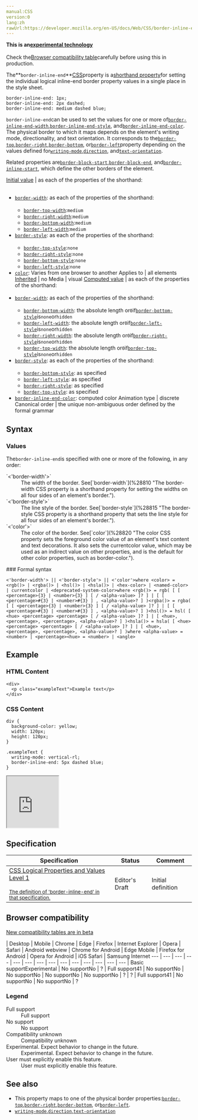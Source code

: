 ```yaml
---
manual:CSS
version:0
lang:zh
rawUrl:https://developer.mozilla.org/en-US/docs/Web/CSS/border-inline-end
---
```






**This is an[experimental technology](%3404 "")**<br></br>Check the[Browser compatibility table](%33978 "")carefully before using this in production.




The**`border-inline-end`**[CSS](%427 "CSS")property is a[shorthand property](%28797 "")for setting the individual logical inline-end border property values in a single place in the style sheet.


```
border-inline-end: 1px;
border-inline-end: 2px dashed;
border-inline-end: medium dashed blue;
```


`border-inline-end`can be used to set the values for one or more of[`border-inline-end-width`](%28854 "The border-inline-end-width CSS property defines the width of the logical inline-end border of an element, which maps to a physical border width depending on the element's writing mode, directionality, and text orientation. It corresponds to the border-top-width, border-right-width, border-bottom-width, or border-left-width property depending on the values defined for writing-mode, direction, and text-orientation."),[`border-inline-end-style`](%28844 "The border-inline-end-style CSS property defines the style of the logical inline end border of an element, which maps to a physical border style depending on the element's writing mode, directionality, and text orientation. It corresponds to the border-top-style, border-right-style, border-bottom-style, or border-left-style property depending on the values defined for writing-mode, direction, and text-orientation."), and[`border-inline-end-color`](%28834 "The border-inline-end-color CSS property defines the color of the logical inline-end border of an element, which maps to a physical border color depending on the element's writing mode, directionality, and text orientation. It corresponds to the border-top-color, border-right-color, border-bottom-color, or border-left-color property depending on the values defined for writing-mode, direction, and text-orientation."). The physical border to which it maps depends on the element&#39;s writing mode, directionality, and text orientation. It corresponds to the[`border-top`](%28801 "The border-top CSS property is a shorthand that sets the values of border-top-color, border-top-style, and border-top-width. These properties describe an element's top border."),[`border-right`](%28802 "The border-right CSS property is a shorthand that sets the values of border-right-color, border-right-style, and border-right-width. These properties describe an element's right border."),[`border-bottom`](%28803 "The border-bottom CSS property is a shorthand that sets the values of border-bottom-color, border-bottom-style, and border-bottom-width. These properties describe an element's bottom border."), or[`border-left`](%28804 "The border-left CSS property is a shorthand that sets the values of border-left-color, border-left-style, and border-left-width. These properties describe an element's left border.")property depending on the values defined for[`writing-mode`](%28772 "The writing-mode CSS property defines whether lines of text are laid out horizontally or vertically, as well as the direction in which blocks progress."),[`direction`](%28805 "The direction CSS property sets the direction of text, table columns, and horizontal overflow."), and[`text-orientation`](%28806 "The text-orientation CSS property defines the orientation of the text characters in a line. This property only has an effect in vertical mode, that is, when writing-mode is not horizontal-tb. It is useful for controlling the display of languages that use vertical script, and also for making vertical table headers.").



Related properties are[`border-block-start`](%28807 "The border-block-start CSS property is a shorthand property for setting the individual logical block-start border property values in a single place in the style sheet."),[`border-block-end`](%28796 "The border-block-end CSS property is a shorthand property for setting the individual logical block-end border property values in a single place in the style sheet."), and[`border-inline-start`](%28808 "The border-inline-start CSS property is a shorthand property for setting the individual logical inline-start border property values in a single place in the style sheet."), which define the other borders of the element.


[Initial value](%28552 "") | as each of the properties of the shorthand:<br></br>
* [`border-width`](%28810 "The border-width CSS property is a shorthand property for setting the widths on all four sides of an element's border."): as each of the properties of the shorthand:<br></br>
	* [`border-top-width`](%28811 "The border-top-width CSS property sets the width of the top border of a box."):`medium`
	* [`border-right-width`](%28812 "The border-right-width CSS property sets the width of the right border of a box."):`medium`
	* [`border-bottom-width`](%28813 "The border-bottom-width CSS property sets the width of the bottom border of a box."):`medium`
	* [`border-left-width`](%28814 "The border-left-width CSS property sets the width of the left border of a box."):`medium`
* [`border-style`](%28815 "The border-style CSS property is a shorthand property that sets the line style for all four sides of an element's border."): as each of the properties of the shorthand:<br></br>
	* [`border-top-style`](%28816 "The border-top-style CSS property sets the line style of an element's top border."):`none`
	* [`border-right-style`](%28817 "The border-right-style CSS property sets the line style of an element's right border."):`none`
	* [`border-bottom-style`](%28818 "The border-bottom-style CSS property sets the line style of an element's bottom border."):`none`
	* [`border-left-style`](%28819 "The border-left-style CSS property sets the line style of an element's left border."):`none`
* [`color`](%28820 "The color CSS property sets the foreground color value of an element's text content and text decorations. It also sets the currentcolor value, which may be used as an indirect value on other properties, and is the default for other color properties, such as border-color."): Varies from one browser to another 
Applies to | all elements 
[Inherited](%28555 "") | no 
Media | visual 
[Computed value](%28556 "") | as each of the properties of the shorthand:<br></br>
* [`border-width`](%28810 "The border-width CSS property is a shorthand property for setting the widths on all four sides of an element's border."): as each of the properties of the shorthand:<br></br>
	* [`border-bottom-width`](%28813 "The border-bottom-width CSS property sets the width of the bottom border of a box."): the absolute length or`0`if[`border-bottom-style`](%28818 "The border-bottom-style CSS property sets the line style of an element's bottom border.")is`none`or`hidden`
	* [`border-left-width`](%28814 "The border-left-width CSS property sets the width of the left border of a box."): the absolute length or`0`if[`border-left-style`](%28819 "The border-left-style CSS property sets the line style of an element's left border.")is`none`or`hidden`
	* [`border-right-width`](%28812 "The border-right-width CSS property sets the width of the right border of a box."): the absolute length or`0`if[`border-right-style`](%28817 "The border-right-style CSS property sets the line style of an element's right border.")is`none`or`hidden`
	* [`border-top-width`](%28811 "The border-top-width CSS property sets the width of the top border of a box."): the absolute length or`0`if[`border-top-style`](%28816 "The border-top-style CSS property sets the line style of an element's top border.")is`none`or`hidden`
* [`border-style`](%28815 "The border-style CSS property is a shorthand property that sets the line style for all four sides of an element's border."): as each of the properties of the shorthand:<br></br>
	* [`border-bottom-style`](%28818 "The border-bottom-style CSS property sets the line style of an element's bottom border."): as specified
	* [`border-left-style`](%28819 "The border-left-style CSS property sets the line style of an element's left border."): as specified
	* [`border-right-style`](%28817 "The border-right-style CSS property sets the line style of an element's right border."): as specified
	* [`border-top-style`](%28816 "The border-top-style CSS property sets the line style of an element's top border."): as specified
* [`border-inline-end-color`](%28834 "The border-inline-end-color CSS property defines the color of the logical inline-end border of an element, which maps to a physical border color depending on the element's writing mode, directionality, and text orientation. It corresponds to the border-top-color, border-right-color, border-bottom-color, or border-left-color property depending on the values defined for writing-mode, direction, and text-orientation."): computed color 
Animation type | discrete 
Canonical order | the unique non-ambiguous order defined by the formal grammar 


## Syntax<a name="Syntax"></a>

### Values<a name="Values"></a>


The`border-inline-end`is specified with one or more of the following, in any order:

<dl><dt id=''>`<'border-width'>`</dt><dd>The width of the border. See[`border-width`](%28810 "The border-width CSS property is a shorthand property for setting the widths on all four sides of an element's border.").</dd><dt id=''>`<'border-style'>`</dt><dd>The line style of the border. See[`border-style`](%28815 "The border-style CSS property is a shorthand property that sets the line style for all four sides of an element's border.").</dd><dt id=''>`<'color'>`</dt><dd>The color of the border. See[`color`](%28820 "The color CSS property sets the foreground color value of an element's text content and text decorations. It also sets the currentcolor value, which may be used as an indirect value on other properties, and is the default for other color properties, such as border-color.").</dd></dl>
### Formal syntax<a name="Formal_syntax"></a>

```
<'border-width'> || <'border-style'> || <'color'>where <color> = <rgb()> | <rgba()> | <hsl()> | <hsla()> | <hex-color> | <named-color> | currentcolor | <deprecated-system-color>where <rgb()> = rgb( [ [ <percentage>{3} | <number>{3} ] [ / <alpha-value> ]? ] | [ [ <percentage>#{3} | <number>#{3} ] , <alpha-value>? ] )<rgba()> = rgba( [ [ <percentage>{3} | <number>{3} ] [ / <alpha-value> ]? ] | [ [ <percentage>#{3} | <number>#{3} ] , <alpha-value>? ] )<hsl()> = hsl( [ <hue> <percentage> <percentage> [ / <alpha-value> ]? ] | [ <hue>, <percentage>, <percentage>, <alpha-value>? ] )<hsla()> = hsla( [ <hue> <percentage> <percentage> [ / <alpha-value> ]? ] | [ <hue>, <percentage>, <percentage>, <alpha-value>? ] )where <alpha-value> = <number> | <percentage><hue> = <number> | <angle>
```

## Example<a name="Example"></a>

### HTML Content<a name="HTML_Content"></a>

```
<div>
  <p class="exampleText">Example text</p>
</div>
```

### CSS Content<a name="CSS_Content"></a>

```
div {
  background-color: yellow;
  width: 120px;
  height: 120px;
}

.exampleText {
  writing-mode: vertical-rl;
  border-inline-end: 5px dashed blue;
}
```


<iframe src='https://mdn.mozillademos.org/en-US/docs/Web/CSS/border-inline-end$samples/Example?revision=1315063' width='140' height='140'></iframe>



## Specification<a name="Specification"></a>

Specification | Status | Comment 
 ---  |  ---  |  ---  | 
[CSS Logical Properties and Values Level 1<br></br><small>The definition of &#39;border-inline-end&#39; in that specification.</small>](%29003 "") | Editor&#39;s Draft | Initial definition 


## Browser compatibility<a name="Browser_compatibility"></a>
[New compatibility tables are in beta<i></i>](%3360 "")

 | <abbr>Desktop<i></i></abbr> | <abbr>Mobile<i></i></abbr> 
 | <abbr>Chrome<i></i></abbr> | <abbr>Edge<i></i></abbr> | <abbr>Firefox<i></i></abbr> | <abbr>Internet Explorer<i></i></abbr> | <abbr>Opera<i></i></abbr> | <abbr>Safari<i></i></abbr> | <abbr>Android webview<i></i></abbr> | <abbr>Chrome for Android<i></i></abbr> | <abbr>Edge Mobile<i></i></abbr> | <abbr>Firefox for Android<i></i></abbr> | <abbr>Opera for Android<i></i></abbr> | <abbr>iOS Safari<i></i></abbr> | <abbr>Samsung Internet<i></i></abbr> 
 ---  |  ---  |  ---  |  ---  |  ---  |  ---  |  ---  |  ---  |  ---  |  ---  |  ---  |  ---  |  ---  |  ---  | 
Basic support<abbr>Experimental<i></i></abbr> | <abbr>No support</abbr>No | <abbr>?</abbr> | <abbr>Full support</abbr>41 | <abbr>No support</abbr>No | <abbr>No support</abbr>No | <abbr>No support</abbr>No | <abbr>No support</abbr>No | <abbr>?</abbr> | <abbr>?</abbr> | <abbr>Full support</abbr>41 | <abbr>No support</abbr>No | <abbr>No support</abbr>No | <abbr>?</abbr> 


### Legend<a name="Legend"></a>
<dl><dt id=''><abbr>Full support</abbr></dt><dd>Full support</dd><dt id=''><abbr>No support</abbr></dt><dd>No support</dd><dt id=''><abbr>Compatibility unknown</abbr></dt><dd>Compatibility unknown</dd><dt id=''><abbr>Experimental. Expect behavior to change in the future.<i></i></abbr></dt><dd>Experimental. Expect behavior to change in the future.</dd><dt id=''><abbr>User must explicitly enable this feature.<i></i></abbr></dt><dd>User must explicitly enable this feature.</dd></dl>

## See also<a name="See_also"></a>

* This property maps to one of the physical border properties:[`border-top`](%28801 "The border-top CSS property is a shorthand that sets the values of border-top-color, border-top-style, and border-top-width. These properties describe an element's top border."),[`border-right`](%28802 "The border-right CSS property is a shorthand that sets the values of border-right-color, border-right-style, and border-right-width. These properties describe an element's right border."),[`border-bottom`](%28803 "The border-bottom CSS property is a shorthand that sets the values of border-bottom-color, border-bottom-style, and border-bottom-width. These properties describe an element's bottom border."), or[`border-left`](%28804 "The border-left CSS property is a shorthand that sets the values of border-left-color, border-left-style, and border-left-width. These properties describe an element's left border.").
* [`writing-mode`](%28772 "The writing-mode CSS property defines whether lines of text are laid out horizontally or vertically, as well as the direction in which blocks progress."),[`direction`](%28805 "The direction CSS property sets the direction of text, table columns, and horizontal overflow."),[`text-orientation`](%28806 "The text-orientation CSS property defines the orientation of the text characters in a line. This property only has an effect in vertical mode, that is, when writing-mode is not horizontal-tb. It is useful for controlling the display of languages that use vertical script, and also for making vertical table headers.")



